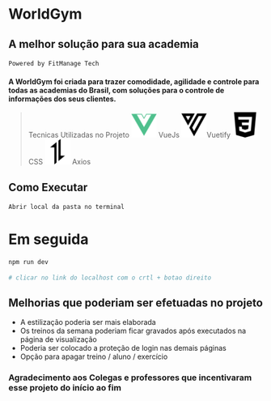 # WorldGym 
## A melhor solução para sua academia

    Powered by FitManage Tech
#### A WorldGym foi criada para trazer comodidade, agilidade e controle para todas as academias do Brasil, com soluções para o controle de informações dos seus clientes.

>Tecnicas Utilizadas no Projeto
<img src="/FitManageTech/public/svg/vuedotjs-color.svg" alt="Vuejs" width="50"> VueJs
<img src="/FitManageTech/public/svg/vuetify.svg" alt="Vuetify" width="50">Vuetify
<img src="/FitManageTech/public/svg/css3.svg" alt="CSS" width="50"> CSS
<img src="/FitManageTech/public/svg/axios.svg" alt="Axios" width="50"> Axios





## Como Executar
```sh
Abrir local da pasta no terminal
```

# Em seguida

```sh
npm run dev
```



```sh
# clicar no link do localhost com o crtl + botao direito
```





## Melhorias que poderiam ser efetuadas no projeto

- A estilização poderia ser mais elaborada
- Os treinos da semana poderiam ficar gravados após executados na página de visualização
- Poderia ser colocado a proteção de login nas demais páginas
- Opção para apagar treino / aluno / exercício 

### Agradecimento aos Colegas e professores que incentivaram esse projeto do início ao fim 